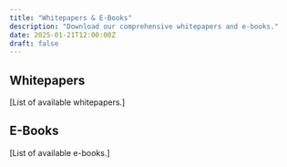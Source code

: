 ```yaml
---
title: "Whitepapers & E-Books"
description: "Download our comprehensive whitepapers and e-books."
date: 2025-01-21T12:00:00Z
draft: false
---
```


## Whitepapers

[List of available whitepapers.]

## E-Books

[List of available e-books.]
